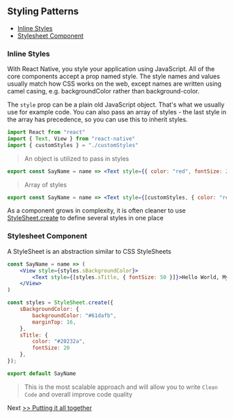 ## Styling Patterns

- [Inline Styles](#inline-styles)
- [Stylesheet Component](#stylesheet-component)


### Inline Styles

With React Native, you style your application using JavaScript. All of the core components accept a prop named style. The style names and values usually match how CSS works on the web, except names are written using camel casing, e.g. backgroundColor rather than background-color.

The `style` prop can be a plain old JavaScript object. That's what we usually use for example code. You can also pass an array of styles - the last style in the array has precedence, so you can use this to inherit styles.

```jsx
import React from "react"
import { Text, View } from "react-native"
import { customStyles } = "./customStyles"
```

> An object is utilized to pass in styles

```jsx
export const SayName = name => <Text style={{ color: "red", fontSize: 20 }}>Hello World, My name is: {name}</Text>
```

> Array of styles

```jsx
export const SayName = name => <Text style={[customStyles, { color: "red", fontSize: 20 }]}>Hello World, My name is: {name}</Text>
```

As a component grows in complexity, it is often cleaner to use [StyleSheet.create](#stylesheet-component) to define several styles in one place


### Stylesheet Component

A StyleSheet is an abstraction similar to CSS StyleSheets

```jsx
const SayName = name => (
	<View style={styles.sBackgroundColor}>
		<Text style={[styles.sTitle, { fontSize: 50 }]}>Hello World, My name is: {name}</Text>
	</View>
)

const styles = StyleSheet.create({
	sBackgroundColor: {
		backgroundColor: "#61dafb",
		marginTop: 16,
	},
	sTitle: {
		color: "#20232a",
		fontSize: 20
	},
});

export default SayName
```

> This is the most scalable approach and will allow you to write `Clean Code` and overall improve code quality

Next [>> Putting it all together](../combining-patterns/readme)